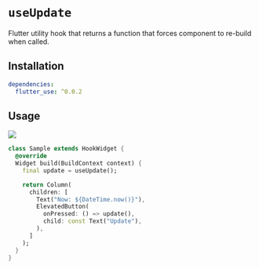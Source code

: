 # `useUpdate`

Flutter utility hook that returns a function that forces component to re-build when called.

## Installation

```yaml
dependencies:
  flutter_use: ^0.0.2
```

## Usage

[![](https://img.shields.io/badge/demo-%20%20%20%F0%9F%9A%80-green.svg)]((https://dartpad.dev/?id=27a74d481219749f532776a8e73f3464&null_safety=true))

```dart
class Sample extends HookWidget {
  @override
  Widget build(BuildContext context) {
    final update = useUpdate();

    return Column(
      children: [
        Text("Now: ${DateTime.now()}"),
        ElevatedButton(
          onPressed: () => update(),
          child: const Text("Update"),
        ),
      ]
    );
  }
}
```

